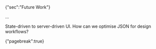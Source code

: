 {"sec":"Future Work"}

...

State-driven to server-driven UI. How can we optimise JSON for design workflows?

{"pagebreak":true}
